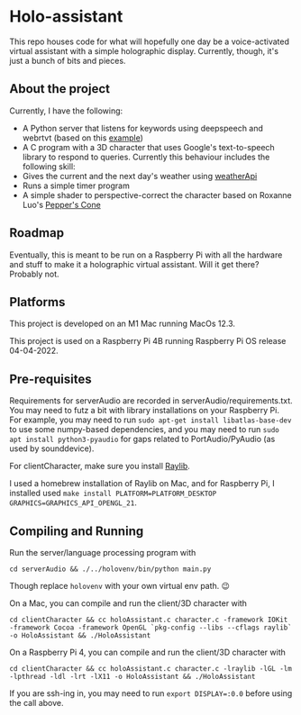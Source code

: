 # Holo-assistant
This repo houses code for what will hopefully one day be a voice-activated virtual assistant with a simple holographic display. Currently, though, it's just a bunch of bits and pieces.

## About the project
Currently, I have the following:
- A Python server that listens for keywords using deepspeech and webrtvt (based on this [example](https://github.com/mozilla/DeepSpeech-examples/tree/r0.9/mic_vad_streaming)) 
- A C program with a 3D character that uses Google's text-to-speech library to respond to queries. Currently this behaviour includes the following skill:
 - Gives the current and the next day's weather using [weatherApi](https://www.weatherapi.com/) 
 - Runs a simple timer program
- A simple shader to perspective-correct the character based on Roxanne Luo's [Pepper's Cone](https://github.com/roxanneluo/Pepper-s-Cone-Unity)

## Roadmap
Eventually, this is meant to be run on a Raspberry Pi with all the hardware and stuff to make it a holographic virtual assistant. Will it get there? Probably not.

## Platforms
This project is developed on an M1 Mac running MacOs 12.3.

This project is used on a Raspberry Pi 4B running Raspberry Pi OS release 04-04-2022.

## Pre-requisites
Requirements for serverAudio are recorded in serverAudio/requirements.txt. You may need to futz a bit with library installations on your Raspberry Pi. For example, you may need to run `sudo apt-get install libatlas-base-dev` to use some numpy-based dependencies, and you may need to run `sudo apt install python3-pyaudio` for gaps related to PortAudio/PyAudio (as used by sounddevice).

For clientCharacter, make sure you install [Raylib](https://github.com/raysan5/raylib).

I used a homebrew installation of Raylib on Mac, and for Raspberry Pi, I installed used `make install PLATFORM=PLATFORM_DESKTOP GRAPHICS=GRAPHICS_API_OPENGL_21`.


## Compiling and Running

Run the server/language processing program with
```
cd serverAudio && ./../holovenv/bin/python main.py
```
Though replace `holovenv` with your own virtual env path. :wink:



On a Mac, you can compile and run the client/3D character with
```
cd clientCharacter && cc holoAssistant.c character.c -framework IOKit -framework Cocoa -framework OpenGL `pkg-config --libs --cflags raylib` -o HoloAssistant && ./HoloAssistant
```

On a Raspberry Pi 4, you can compile and run the client/3D character with
```
cd clientCharacter && cc holoAssistant.c character.c -lraylib -lGL -lm -lpthread -ldl -lrt -lX11 -o HoloAssistant && ./HoloAssistant 
```
If you are ssh-ing in, you may need to run `export DISPLAY=:0.0` before using the call above.
